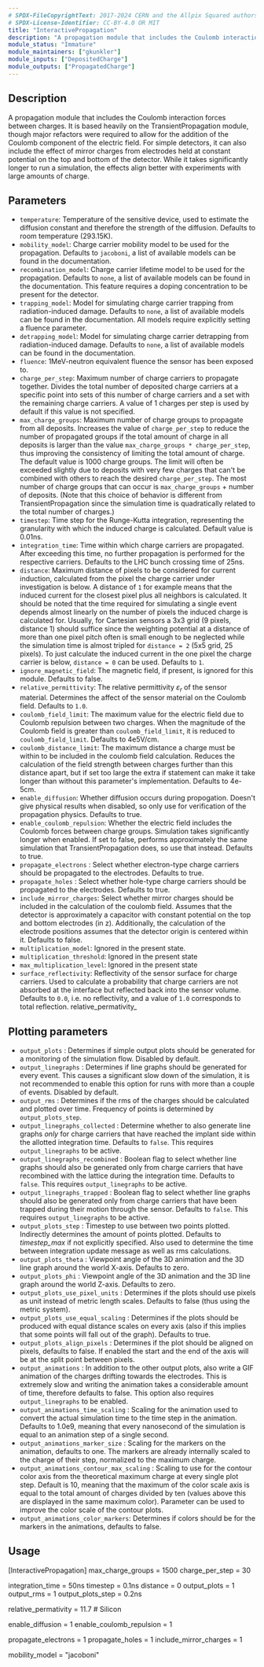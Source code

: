 ```yaml
---
# SPDX-FileCopyrightText: 2017-2024 CERN and the Allpix Squared authors
# SPDX-License-Identifier: CC-BY-4.0 OR MIT
title: "InteractivePropagation"
description: "A propagation module that includes the Coulomb interaction forces between charges."
module_status: "Immature"
module_maintainers: ["gkunkler"]
module_inputs: ["DepositedCharge"]
module_outputs: ["PropagatedCharge"]
---
```


## Description
A propagation module that includes the Coulomb interaction forces between charges. It is based heavily on the TransientPropagation module, though major refactors were required to allow for the addition of the Coulomb component of the electric field. For simple detectors, it can also include the effect of mirror charges from electrodes held at constant potential on the top and bottom of the detector. While it takes significantly longer to run a simulation, the effects align better with experiments with large amounts of charge.

## Parameters

* `temperature`: Temperature of the sensitive device, used to estimate the diffusion constant and therefore the strength of the diffusion. Defaults to room temperature (293.15K).
* `mobility_model`: Charge carrier mobility model to be used for the propagation. Defaults to `jacoboni`, a list of available models can be found in the documentation.
* `recombination_model`: Charge carrier lifetime model to be used for the propagation. Defaults to `none`, a list of available models can be found in the documentation. This feature requires a doping concentration to be present for the detector.
* `trapping_model`: Model for simulating charge carrier trapping from radiation-induced damage. Defaults to `none`, a list of available models can be found in the documentation. All models require explicitly setting a fluence parameter.
* `detrapping_model`: Model for simulating charge carrier detrapping from radiation-induced damage. Defaults to `none`, a list of available models can be found in the documentation.
* `fluence`: 1MeV-neutron equivalent fluence the sensor has been exposed to.
* `charge_per_step`: Maximum number of charge carriers to propagate together. Divides the total number of deposited charge carriers at a specific point into sets of this number of charge carriers and a set with the remaining charge carriers. A value of 1 charges per step is used by default if this value is not specified.
* `max_charge_groups`: Maximum number of charge groups to propagate from all deposits. Increases the value of `charge_per_step` to reduce the number of propagated groups if the total amount of charge in all deposits is larger than the value `max_charge_groups * charge_per_step`, thus improving the consistency of limiting the total amount of charge. The default value is 1000 charge groups. The limit will often be exceeded slightly due to deposits with very few charges that can't be combined with others to reach the desired `charge_per_step`. The most number of charge groups that can occur is `max_charge_groups` + number of deposits. (Note that this choice of behavior is different from TransientPropagation since the simulation time is quadratically related to the total number of charges.)
* `timestep`: Time step for the Runge-Kutta integration, representing the granularity with which the induced charge is calculated. Default value is 0.01ns.
* `integration_time`: Time within which charge carriers are propagated. After exceeding this time, no further propagation is performed for the respective carriers. Defaults to the LHC bunch crossing time of 25ns.
* `distance`: Maximum distance of pixels to be considered for current induction, calculated from the pixel the charge carrier under investigation is below. A distance of `1` for example means that the induced current for the closest pixel plus all neighbors is calculated. It should be noted that the time required for simulating a single event depends almost linearly on the number of pixels the induced charge is calculated for. Usually, for Cartesian sensors a 3x3 grid (9 pixels, distance 1) should suffice since the weighting potential at a distance of more than one pixel pitch often is small enough to be neglected while the simulation time is almost tripled for `distance = 2` (5x5 grid, 25 pixels). To just calculate the induced current in the one pixel the charge carrier is below, `distance = 0` can be used. Defaults to `1`.
* `ignore_magnetic_field`: The magnetic field, if present, is ignored for this module. Defaults to false.
* `relative_permittivity`: The relative permittivity $\varepsilon_r$ of the sensor material. Determines the affect of the sensor material on the Coulomb field. Defaults to `1.0`.
* `coulomb_field_limit`: The maximum value for the electric field due to Coulomb repulsion between two charges. When the magnitude of the Coulomb field is greater than `coulomb_field_limit`, it is reduced to `coulomb_field_limit`. Defaults to 4e5V/cm.
* `coulomb_distance_limit`: The maximum distance a charge must be within to be included in the coulomb field calculation. Reduces the calculation of the field strength between charges further than this distance apart, but if set too large the extra if statement can make it take longer than without this parameter's implementation. Defaults to 4e-5cm.
* `enable_diffusion`: Whether diffusion occurs during propogation. Doesn't give physical results when disabled, so only use for verification of the propagation physics. Defaults to true.
* `enable_coulomb_repulsion`: Whether the electric field includes the Coulomb forces between charge groups. Simulation takes significantly longer when enabled. If set to false, performs approximately the same simulation that TransientPropagation does, so use that instead. Defaults to true.
* `propagate_electrons` : Select whether electron-type charge carriers should be propagated to the electrodes. Defaults to true.
* `propagate_holes` : Select whether hole-type charge carriers should be propagated to the electrodes. Defaults to true.
* `include_mirror_charges`: Select whether mirror charges should be included in the calculation of the coulomb field. Assumes that the detector is approximately a capacitor with constant potential on the top and bottom electrodes (in z). Additionally, the calculation of the electrode positions assumes that the detector origin is centered within it. Defaults to false.
* `multiplication_model`: Ignored in the present state.
* `multiplication_threshold`: Ignored in the present state
* `max_multiplication_level`: Ignored in the present state
* `surface_reflectivity`: Reflectivity of the sensor surface for charge carriers. Used to calculate a probability that charge carriers are not absorbed at the interface but reflected back into the sensor volume. Defaults to `0.0`, i.e. no reflectivity, and a value of `1.0` corresponds to total reflection.
relative_permativity_

## Plotting parameters

* `output_plots` : Determines if simple output plots should be generated for a monitoring of the simulation flow. Disabled by default.
* `output_linegraphs` : Determines if line graphs should be generated for every event. This causes a significant slow down of the simulation, it is not recommended to enable this option for runs with more than a couple of events. Disabled by default.
* `output_rms` : Determines if the rms of the charges should be calculated and plotted over time. Frequency of points is determined by `output_plots_step`.
* `output_linegraphs_collected` : Determine whether to also generate line graphs *only* for charge carriers that have reached the implant side within the allotted integration time. Defaults to `false`. This requires `output_linegraphs` to be active.
* `output_linegraphs_recombined` : Boolean flag to select whether line graphs should also be generated only from charge carriers that have recombined with the lattice during the integration time. Defaults to `false`. This requires `output_linegraphs` to be active.
* `output_linegraphs_trapped` : Boolean flag to select whether line graphs should also be generated only from charge carriers that have been trapped during their motion through the sensor. Defaults to `false`. This requires `output_linegraphs` to be active.
* `output_plots_step` : Timestep to use between two points plotted. Indirectly determines the amount of points plotted. Defaults to *timestep_max* if not explicitly specified. Also used to determine the time between integration update message as well as rms calculations.
* `output_plots_theta` : Viewpoint angle of the 3D animation and the 3D line graph around the world X-axis. Defaults to zero.
* `output_plots_phi` : Viewpoint angle of the 3D animation and the 3D line graph around the world Z-axis. Defaults to zero.
* `output_plots_use_pixel_units` : Determines if the plots should use pixels as unit instead of metric length scales. Defaults to false (thus using the metric system).
* `output_plots_use_equal_scaling` : Determines if the plots should be produced with equal distance scales on every axis (also if this implies that some points will fall out of the graph). Defaults to true.
* `output_plots_align_pixels` : Determines if the plot should be aligned on pixels, defaults to false. If enabled the start and the end of the axis will be at the split point between pixels.
* `output_animations` : In addition to the other output plots, also write a GIF animation of the charges drifting towards the electrodes. This is extremely slow and writing the animation takes a considerable amount of time, therefore defaults to false. This option also requires `output_linegraphs` to be enabled.
* `output_animations_time_scaling` : Scaling for the animation used to convert the actual simulation time to the time step in the animation. Defaults to 1.0e9, meaning that every nanosecond of the simulation is equal to an animation step of a single second.
* `output_animations_marker_size` : Scaling for the markers on the animation, defaults to one. The markers are already internally scaled to the charge of their step, normalized to the maximum charge.
* `output_animations_contour_max_scaling` : Scaling to use for the contour color axis from the theoretical maximum charge at every single plot step. Default is 10, meaning that the maximum of the color scale axis is equal to the total amount of charges divided by ten (values above this are displayed in the same maximum color). Parameter can be used to improve the color scale of the contour plots.
* `output_animations_color_markers`: Determines if colors should be for the markers in the animations, defaults to false.

## Usage
[InteractivePropagation]
max_charge_groups = 1500 
charge_per_step = 30

integration_time = 50ns
timestep = 0.1ns
distance = 0
output_plots = 1
output_rms = 1
output_plots_step = 0.2ns

relative_permativity = 11.7 # Silicon

enable_diffusion = 1
enable_coulomb_repulsion = 1

propagate_electrons = 1
propagate_holes = 1
include_mirror_charges = 1

mobility_model = "jacoboni"
